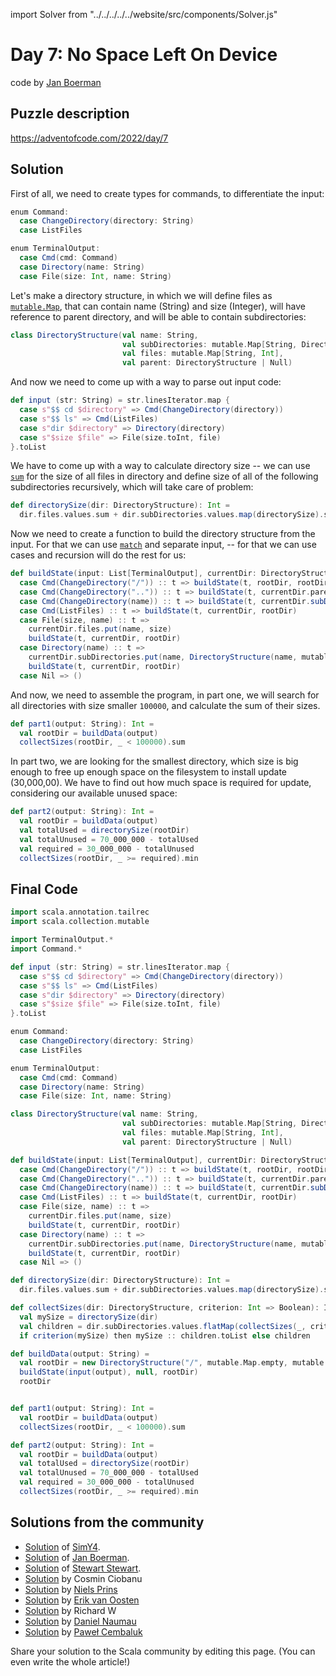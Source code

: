 import Solver from "../../../../../website/src/components/Solver.js"

# Day 7: No Space Left On Device
code by [Jan Boerman](https://twitter.com/JanBoerman95)

## Puzzle description

https://adventofcode.com/2022/day/7

## Solution

First of all, we need to create types for commands, to differentiate the input:

```scala
enum Command:
  case ChangeDirectory(directory: String)
  case ListFiles

enum TerminalOutput:
  case Cmd(cmd: Command)
  case Directory(name: String)
  case File(size: Int, name: String)
```

Let's make a directory structure, in which we will define files as [`mutable.Map`](https://dotty.epfl.ch/api/scala/collection/mutable/Map.html), that can contain name (String) and size (Integer), will have reference to parent directory, and will be able to contain subdirectories:

```scala
class DirectoryStructure(val name: String,
                         val subDirectories: mutable.Map[String, DirectoryStructure],
                         val files: mutable.Map[String, Int],
                         val parent: DirectoryStructure | Null)
```

And now we need to come up with a way to parse out input code:

```scala
def input (str: String) = str.linesIterator.map {
  case s"$$ cd $directory" => Cmd(ChangeDirectory(directory))
  case s"$$ ls" => Cmd(ListFiles)
  case s"dir $directory" => Directory(directory)
  case s"$size $file" => File(size.toInt, file)
}.toList
```


We have to come up with a way to calculate directory size -- we can use [`sum`](https://www.scala-lang.org/files/archive/api/current/scala/collection/immutable/List.html#sum[B%3E:A](implicitnum:scala.math.Numeric[B]):B) for the size of all files in directory and define size of all of the following subdirectories recursively, which will take care of problem:

```scala
def directorySize(dir: DirectoryStructure): Int =
  dir.files.values.sum + dir.subDirectories.values.map(directorySize).sum
```

Now we need to create a function to build the directory structure from the input. For that we can use [`match`](https://docs.scala-lang.org/tour/pattern-matching.html) and separate input, -- for that we can use cases and recursion will do the rest for us:

```scala
def buildState(input: List[TerminalOutput], currentDir: DirectoryStructure | Null, rootDir: DirectoryStructure): Unit = input match
  case Cmd(ChangeDirectory("/")) :: t => buildState(t, rootDir, rootDir)
  case Cmd(ChangeDirectory("..")) :: t => buildState(t, currentDir.parent, rootDir)
  case Cmd(ChangeDirectory(name)) :: t => buildState(t, currentDir.subDirectories(name), rootDir)
  case Cmd(ListFiles) :: t => buildState(t, currentDir, rootDir)
  case File(size, name) :: t =>
    currentDir.files.put(name, size)
    buildState(t, currentDir, rootDir)
  case Directory(name) :: t =>
    currentDir.subDirectories.put(name, DirectoryStructure(name, mutable.Map.empty, mutable.Map.empty, currentDir))
    buildState(t, currentDir, rootDir)
  case Nil => ()
```

And now, we need to assemble the program, in part one, we will search for all directories with size smaller `100000`, and calculate the sum of their sizes.

```scala
def part1(output: String): Int =
  val rootDir = buildData(output)
  collectSizes(rootDir, _ < 100000).sum
```

In part two, we are looking for the smallest directory, which size is big enough to free up enough space on the filesystem to install update (30,000,00). We have to find out how much space is required for update, considering our available unused space:

```scala
def part2(output: String): Int =
  val rootDir = buildData(output)
  val totalUsed = directorySize(rootDir)
  val totalUnused = 70_000_000 - totalUsed
  val required = 30_000_000 - totalUnused
  collectSizes(rootDir, _ >= required).min
```

## Final Code

```scala
import scala.annotation.tailrec
import scala.collection.mutable

import TerminalOutput.*
import Command.*

def input (str: String) = str.linesIterator.map {
  case s"$$ cd $directory" => Cmd(ChangeDirectory(directory))
  case s"$$ ls" => Cmd(ListFiles)
  case s"dir $directory" => Directory(directory)
  case s"$size $file" => File(size.toInt, file)
}.toList

enum Command:
  case ChangeDirectory(directory: String)
  case ListFiles

enum TerminalOutput:
  case Cmd(cmd: Command)
  case Directory(name: String)
  case File(size: Int, name: String)

class DirectoryStructure(val name: String,
                         val subDirectories: mutable.Map[String, DirectoryStructure],
                         val files: mutable.Map[String, Int],
                         val parent: DirectoryStructure | Null)

def buildState(input: List[TerminalOutput], currentDir: DirectoryStructure | Null, rootDir: DirectoryStructure): Unit = input match
  case Cmd(ChangeDirectory("/")) :: t => buildState(t, rootDir, rootDir)
  case Cmd(ChangeDirectory("..")) :: t => buildState(t, currentDir.parent, rootDir)
  case Cmd(ChangeDirectory(name)) :: t => buildState(t, currentDir.subDirectories(name), rootDir)
  case Cmd(ListFiles) :: t => buildState(t, currentDir, rootDir)
  case File(size, name) :: t =>
    currentDir.files.put(name, size)
    buildState(t, currentDir, rootDir)
  case Directory(name) :: t =>
    currentDir.subDirectories.put(name, DirectoryStructure(name, mutable.Map.empty, mutable.Map.empty, currentDir))
    buildState(t, currentDir, rootDir)
  case Nil => ()

def directorySize(dir: DirectoryStructure): Int =
  dir.files.values.sum + dir.subDirectories.values.map(directorySize).sum

def collectSizes(dir: DirectoryStructure, criterion: Int => Boolean): Iterable[Int] =
  val mySize = directorySize(dir)
  val children = dir.subDirectories.values.flatMap(collectSizes(_, criterion))
  if criterion(mySize) then mySize :: children.toList else children

def buildData(output: String) =
  val rootDir = new DirectoryStructure("/", mutable.Map.empty, mutable.Map.empty, null)
  buildState(input(output), null, rootDir)
  rootDir


def part1(output: String): Int =
  val rootDir = buildData(output)
  collectSizes(rootDir, _ < 100000).sum

def part2(output: String): Int =
  val rootDir = buildData(output)
  val totalUsed = directorySize(rootDir)
  val totalUnused = 70_000_000 - totalUsed
  val required = 30_000_000 - totalUnused
  collectSizes(rootDir, _ >= required).min
```


## Solutions from the community

- [Solution](https://github.com/SimY4/advent-of-code-scala/blob/master/src/main/scala/aoc/y2022/Day7.scala) of [SimY4](https://twitter.com/actinglikecrazy).
- [Solution](https://github.com/Jannyboy11/AdventOfCode2022/blob/master/src/main/scala/day07/Day07.scala) of [Jan Boerman](https://twitter.com/JanBoerman95).
- [Solution](https://github.com/stewSquared/advent-of-code-scala/blob/master/src/main/scala/2022/Day07.worksheet.sc) of [Stewart Stewart](https://twitter.com/stewSqrd).
- [Solution](https://github.com/cosminci/advent-of-code/blob/master/src/main/scala/com/github/cosminci/aoc/_2022/Day7.scala) by Cosmin Ciobanu
- [Solution](https://github.com/prinsniels/AdventOfCode2022/blob/master/src/main/scala/day07.scala) by [Niels Prins](https://github.com/prinsniels)
- [Solution](https://github.com/erikvanoosten/advent-of-code/blob/main/src/main/scala/nl/grons/advent/y2022/Day7.scala) by [Erik van Oosten](https://github.com/erikvanoosten)
- [Solution](https://github.com/w-r-z-k/aoc2022/blob/main/src/main/scala/Day7.scala) by Richard W
- [Solution](https://github.com/danielnaumau/code-advent-2022/blob/master/src/main/scala/com/adventofcode/Day7.scala) by [Daniel Naumau](https://github.com/danielnaumau)
- [Solution](https://github.com/AvaPL/Advent-of-Code-2022/tree/main/src/main/scala/day7) by [Paweł Cembaluk](https://github.com/AvaPL)

Share your solution to the Scala community by editing this page. (You can even write the whole article!)
